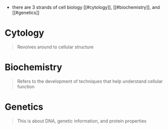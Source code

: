 * there are 3 strands of cell biology [[#cytology]], [[#biochemistry]], and [[#genetics]]

# Cytology
> Revolves around to cellular structure

# Biochemistry
> Refers to the development of techniques that help understand cellular function

# Genetics 
> This is about DNA, genetic information, and protein properties